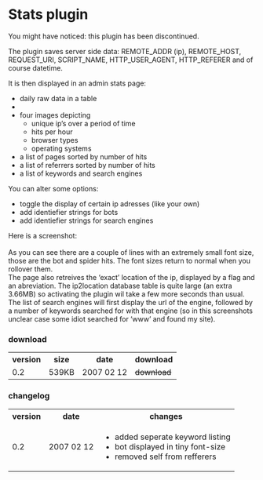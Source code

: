 <!--
  id: 276
  date: 2007-01-23
  modified: 2007-01-23
  slug: wordpress-plugin-stats
  type: post
  excerpt: <p>You might have noticed: this plugin has been discontinued. The plugin saves server side data: REMOTE_ADDR (ip), REMOTE_HOST, REQUEST_URI, SCRIPT_NAME, HTTP_USER_AGENT, HTTP_REFERER and of course datetime. It is then displayed in an admin stats page: daily raw data in a table four images depicting unique ip&#8217;s over a period of time hits per hour browser [&hellip;]</p>
  categories: uncategorized
  tags: 
  inCv: 
  inPortfolio: 
  dateFrom: 
  dateTo: 
-->

# Stats plugin

<p class="notice">You might have noticed: this plugin has been discontinued.</p>
<p>The plugin saves server side data: REMOTE_ADDR (ip), REMOTE_HOST, REQUEST_URI, SCRIPT_NAME, HTTP_USER_AGENT, HTTP_REFERER and of course datetime.</p>
<p>It is then displayed in an admin stats page:</p>
<ul>
<li>daily raw data in a table</li>
<li>
	</li>
<li>four images depicting
<ul>
<li>unique ip&#8217;s over a period of time</li>
<li>hits per hour</li>
<li>browser types</li>
<li>operating systems</li>
</ul>
</li>
<li>a list of pages sorted by number of hits</li>
<li>a list of referrers sorted by number of hits</li>
<li>a list of keywords and search engines</li>
</ul>
<p>You can alter some options:</p>
<ul>
<li>toggle the display of certain ip adresses (like your own)</li>
<li>add identiefier strings for bots</li>
<li>add identiefier strings for search engines</li>
</ul>
<p>
Here is a screenshot:<br />
<br />
As you can see there are a couple of lines with an extremely small font size, those are the bot and spider hits. The font sizes return to normal when you rollover them.<br />
The page also retreives the &#8216;exact&#8217; location of the ip, displayed by a flag and an abreviation. The ip2location database table is quite large (an extra 3.66MB) so activating the plugin wil take a few more seconds than usual.<br />
The list of search engines will first display the url of the engine, followed by a number of keywords searched for with that engine (so in this screenshots unclear case some idiot searched for &#8216;www&#8217; and found my site).</p>
<h3>download</h3>
<table cellpadding="0" cellspacing="0" class="download">
<tr>
<th>version</th>
<th>size</th>
<th>date</th>
<th>download</th>
</tr>
<tr>
<td>0.2</td>
<td>539KB</td>
<td>2007 02 12</td>
<td><del>download</del></td>
</tr>
</table>
<h3>changelog</h3>
<table width="300">
<tr>
<th>version</th>
<th>date</th>
<th>changes</th>
</tr>
<tr>
<td>0.2</td>
<td>2007 02 12</td>
<td>
<ul>
<li>added seperate keyword listing</li>
<li>bot displayed in tiny font-size</li>
<li>removed self from refferers</li>
</ul>
</td>
</tr>
</table>
<p />
